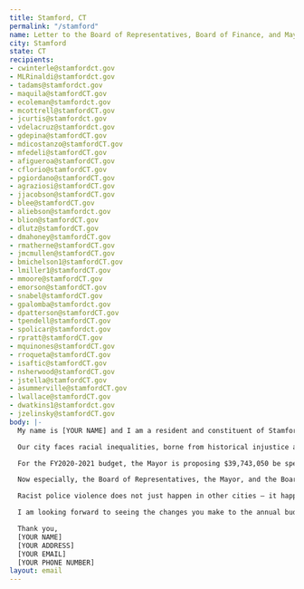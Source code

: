 ```yaml
---
title: Stamford, CT
permalink: "/stamford"
name: Letter to the Board of Representatives, Board of Finance, and Mayor
city: Stamford
state: CT
recipients:
- cwinterle@stamfordct.gov
- MLRinaldi@stamfordct.gov
- tadams@stamfordct.gov
- maquila@stamfordCT.gov
- ecoleman@stamfordct.gov
- mcottrell@stamfordCT.gov
- jcurtis@stamfordct.gov
- vdelacruz@stamfordct.gov
- gdepina@stamfordCT.gov
- mdicostanzo@stamfordCT.gov
- mfedeli@stamfordCT.gov
- afigueroa@stamfordCT.gov
- cflorio@stamfordCT.gov
- pgiordano@stamfordCT.gov
- agraziosi@stamfordCT.gov
- jjacobson@stamfordCT.gov
- blee@stamfordCT.gov
- aliebson@stamfordct.gov
- blion@stamfordCT.gov
- dlutz@stamfordCT.gov
- dmahoney@stamfordCT.gov
- rmatherne@stamfordCT.gov
- jmcmullen@stamfordCT.gov
- bmichelson1@stamfordCT.gov
- lmiller1@stamfordCT.gov
- mmoore@stamfordCT.gov
- emorson@stamfordCT.gov
- snabel@stamfordCT.gov
- gpalomba@stamfordct.gov
- dpatterson@stamfordCT.gov
- tpendell@stamfordCT.gov
- spolicar@stamfordct.gov
- rpratt@stamfordCT.gov
- mquinones@stamfordCT.gov
- rroqueta@stamfordCT.gov
- isaftic@stamfordCT.gov
- nsherwood@stamfordCT.gov
- jstella@stamfordCT.gov
- asummerville@stamfordCT.gov
- lwallace@stamfordCT.gov
- dwatkins1@stamfordct.gov
- jzelinsky@stamfordCT.gov
body: |-
  My name is [YOUR NAME] and I am a resident and constituent of Stamford. I am writing to demand that the City of Stamford reduce the Stamford Police Department's budget. Stamford's needs must be addressed by the provision of care and not the threat of violence. We must invest in public and social services that build toward a "free and fair society" rather than an armed force that endangers citizens.

  Our city faces racial inequalities, borne from historical injustice and brought into the spotlight by the COVID-19 pandemic, that is sustained by policing. Stamford is intensely segregated and maintains extreme income inequality between downtown and suburbs such as North Stamford. Members of our community live without necessary services, in tight quarters, and on lean budgets, even before the pandemic stole four months of wages and counting. Thousands are becoming food-insecure and are at risk of eventual eviction. Essential educators are living on limited pay while repeated and overwhelming community demands to right these glaring injustices are ignored.

  For the FY2020-2021 budget, the Mayor is proposing $39,743,050 be spent on Samford Police [https://www.stamfordct.gov/sites/g/files/vyhlif1256/f/pages/fy20-21_mayors_proposed_detail_budget-v7.pdf], and reportedly only $988,600 of the same budget on "Social Services." The money spent on the Police Department should be reallocated toward improving addiction and mental health services, providing permanent housing for our unhoused neighbors, and improving city infrastructure.

  Now especially, the Board of Representatives, the Mayor, and the Board of Finance can take a stand for racial justice by supporting a significant defunding of policing and investment of these funds into Black, brown, and Indigenous communities - starting with cutting the least transparent and most harmful parts of the Stamford Police Department budget.

  Racist police violence does not just happen in other cities — it happens right here in Stamford. We see it in the disproportionate imprisonment of Black people, and in the racialized inequity that is prevalent in Stamford. The City Council must stop investing in targeted criminalization and surveillance, and fund what our communities need to be safe and healthy: COVID-19 relief, housing, healthcare, healthcare services, healing, community centers, and community-led organizations and projects.

  I am looking forward to seeing the changes you make to the annual budget and the citizens of Stamford unequivocally say, Black Lives Matter.

  Thank you,
  [YOUR NAME]
  [YOUR ADDRESS]
  [YOUR EMAIL]
  [YOUR PHONE NUMBER]
layout: email
---
```


